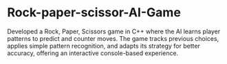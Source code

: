 # Rock-paper-scissor-AI-Game
Developed a Rock, Paper, Scissors game in C++ where the AI learns player patterns to predict and counter moves. The game tracks previous choices, applies simple pattern recognition, and adapts its strategy for better accuracy, offering an interactive console-based experience.
